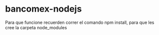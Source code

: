 # bancomex-nodejs
Para que funcione recuerden correr el comando npm install, para que les cree la carpeta node_modules

